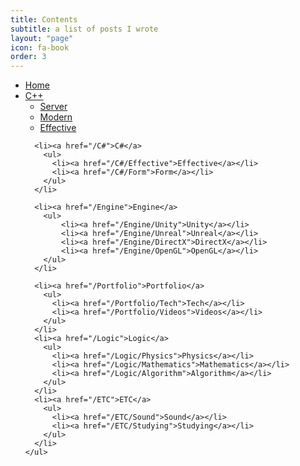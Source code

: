 ```yaml
---
title: Contents
subtitle: a list of posts I wrote
layout: "page"
icon: fa-book
order: 3
---
```


<div class="site-category">
    <ul class='cat1'>
      <li><a href="/">Home</a></li>
      <li><a href="/C++">C++</a>
        <ul>
            <li><a href="/C++/Server">Server</a></li>
            <li><a href="/C++/Modern">Modern</a></li>
            <li><a href="/C++/Effective">Effective</a></li>
        </ul>
      </li>

      <li><a href="/C#">C#</a>
        <ul>
          <li><a href="/C#/Effective">Effective</a></li>
          <li><a href="/C#/Form">Form</a></li>
        </ul>
      </li>

      <li><a href="/Engine">Engine</a>
        <ul>
            <li><a href="/Engine/Unity">Unity</a></li>
            <li><a href="/Engine/Unreal">Unreal</a></li>
            <li><a href="/Engine/DirectX">DirectX</a></li>
            <li><a href="/Engine/OpenGL">OpenGL</a></li>
        </ul>
      </li>

      <li><a href="/Portfolio">Portfolio</a>
        <ul>
          <li><a href="/Portfolio/Tech">Tech</a></li>
          <li><a href="/Portfolio/Videos">Videos</a></li>
        </ul>
      </li>
      <li><a href="/Logic">Logic</a>
        <ul>
          <li><a href="/Logic/Physics">Physics</a></li>
          <li><a href="/Logic/Mathematics">Mathematics</a></li>
          <li><a href="/Logic/Algorithm">Algorithm</a></li>
        </ul>
      </li>
      <li><a href="/ETC">ETC</a>
        <ul>
          <li><a href="/ETC/Sound">Sound</a></li>
          <li><a href="/ETC/Studying">Studying</a></li>
        </ul>
      </li>
    </ul>
  </div>
